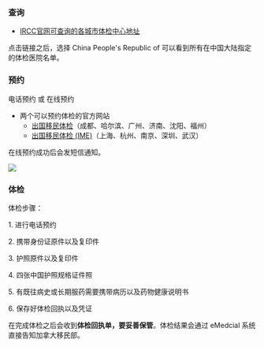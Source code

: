 
### 查询
- [IRCC官网可查询的各城市体检中心地址](https://secure.cic.gc.ca/pp-md/pp-list.aspx)

点击链接之后，选择 China People's Republic of 可以看到所有在中国大陆指定的体检医院名单。


### 预约

电话预约 或 在线预约

- 两个可以预约体检的官方网站
	- [出国移民体检](https://www.rcime.com/)（成都、哈尔滨、广州、济南、沈阳、福州）
	- [出国移民体检 (IME)](https://www.prioritymedi.com/)（上海、杭州、南京、深圳、武汉）

在线预约成功后会发短信通知。

![](https://picture-guan.oss-cn-hangzhou.aliyuncs.com/IMG_9061.jpg)

### 体检

体检步骤：

1. 进行电话预约

2. 携带身份证原件以及复印件

3. 护照原件以及复印件

4. 四张中国护照规格证件照

5. 有既往病史或长期服药需要携带病历以及药物健康说明书

6. 保存好体检回执以及凭证

在完成体检之后会收到**体检回执单，要妥善保管**。体检结果会通过 eMedcial 系统直接告知加拿大移民部。



